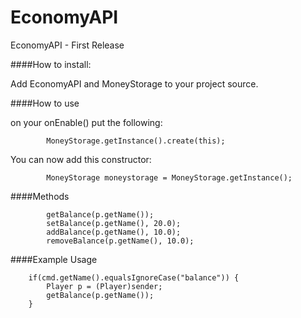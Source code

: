 # EconomyAPI
EconomyAPI - First Release

####How to install:

Add EconomyAPI and MoneyStorage to your project source.

####How to use

on your onEnable() put the following:

            MoneyStorage.getInstance().create(this);

You can now add this constructor:

            MoneyStorage moneystorage = MoneyStorage.getInstance();

####Methods

            getBalance(p.getName());
            setBalance(p.getName(), 20.0);
            addBalance(p.getName(), 10.0);
            removeBalance(p.getName(), 10.0);

####Example Usage

        if(cmd.getName().equalsIgnoreCase("balance")) {
            Player p = (Player)sender;
            getBalance(p.getName());
        }
